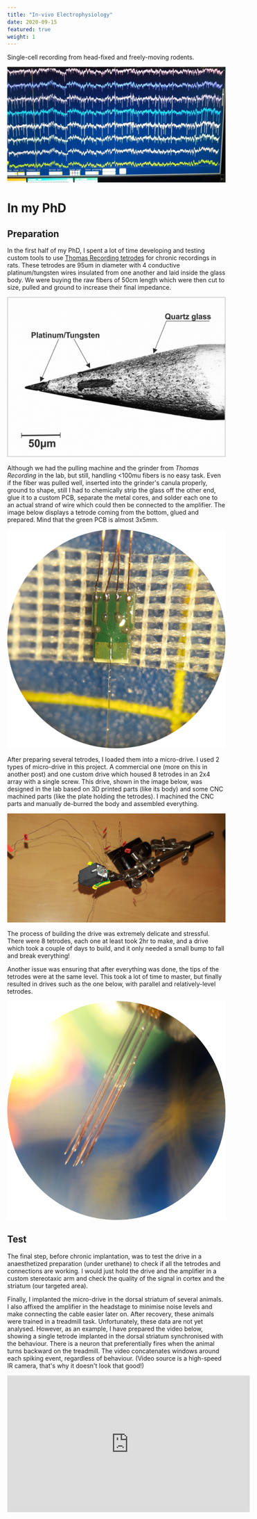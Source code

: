 ```yaml
---
title: "In-vivo Electrophysiology"
date: 2020-09-15
featured: true
weight: 1
---
```


Single-cell recording from head-fixed and freely-moving rodents.

![traces of recoded cells](/images/skills/ephy/traces.jpg)

# In my PhD
## Preparation

In the first half of my PhD, I spent a lot of time developing and testing custom tools to use [Thomas Recording tetrodes](https://www.thomasrecording.com/tetrodes-for-other-manipulators) for chronic recordings in rats.
These tetrodes are 95um in diameter with 4 conductive platinum/tungsten wires insulated from one another and laid inside the glass body.
We were buying the raw fibers of 50cm length which were then cut to size, pulled and ground to increase their final impedance.

![tip of a single electrode](/images/skills/ephy/tetrodeTip.png)

Although we had the pulling machine and the grinder from _Thomas Recording_ in the lab, but still, handling <100mu fibers is no easy task.
Even if the fiber was pulled well, inserted into the grinder's canula properly, ground to shape, still I had to chemically strip the glass off the other end, glue it to a custom PCB, separate the metal cores, and solder each one to an actual strand of wire which could then be connected to the amplifier.
The image below displays a tetrode coming from the bottom, glued and prepared.
Mind that the green PCB is almost 3x5mm.

![tetrode installed on a PCB](/images/skills/ephy/pcbBoard.png)

After preparing several tetrodes, I loaded them into a micro-drive.
I used 2 types of micro-drive in this project.
A commercial one (more on this in another post) and one custom drive which housed 8 tetrodes in an 2x4 array with a single screw.
This drive, shown in the image below, was designed in the lab based on 3D printed parts (like its body) and some CNC machined parts (like the plate holding the tetrodes).
I machined the CNC parts and manually de-burred the body and assembled everything.

![the drive installed with tetrodes](/images/skills/ephy/drive.png)

The process of building the drive was extremely delicate and stressful.
There were 8 tetrodes, each one at least took 2hr to make, and a drive which took a couple of days to build, and it only needed a small bump to fall and break everything!

Another issue was ensuring that after everything was done, the tips of the tetrodes were at the same level.
This took a lot of time to master, but finally resulted in drives such as the one below, with parallel and relatively-level tetrodes.

![the tips of the tetrodes installed in a drive](/images/skills/ephy/electrodeArrayTips.png)

## Test
The final step, before chronic implantation, was to test the drive in a anaesthetized preparation (under urethane) to check if all the tetrodes and connections are working.
I would just hold the drive and the amplifier in a custom stereotaxic arm and check the quality of the signal in cortex and the striatum (our targeted area).

Finally, I implanted the micro-drive in the dorsal striatum of several animals.
I also affixed the amplifier in the headstage to minimise noise levels and make connecting the cable easier later on.
After recovery, these animals were trained in a treadmill task.
Unfortunately, these data are not yet analysed.
However, as an  example, I have prepared the video below, showing a single tetrode implanted in the dorsal striatum synchronised with the behaviour.
There is a neuron that preferentially fires when the animal turns backward on the treadmill.
The video concatenates windows around each spiking event, regardless of behaviour.
(Video source is a high-speed IR camera, that's why it doesn't look that good!)

<iframe title="Tetrode on a treadmill!" width="560" height="315" src="https://www.youtube.com/embed/lpujjEL8krs" frameborder="0" allow="accelerometer; clipboard-write; encrypted-media; gyroscope; picture-in-picture" allowfullscreen></iframe>